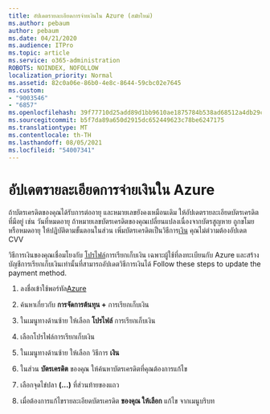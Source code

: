 ```yaml
---
title: อัปเดตรายละเอียดการจ่ายเงินใน Azure (สมัยใหม่)
ms.author: pebaum
author: pebaum
ms.date: 04/21/2020
ms.audience: ITPro
ms.topic: article
ms.service: o365-administration
ROBOTS: NOINDEX, NOFOLLOW
localization_priority: Normal
ms.assetid: 82c0a06e-86b0-4e8c-8644-59cbc02e7645
ms.custom:
- "9003546"
- "6857"
ms.openlocfilehash: 39f77710d25add89d1bb9610ae1875784b538ad68512a4db29c1388e53e0fd75
ms.sourcegitcommit: b5f7da89a650d2915dc652449623c78be6247175
ms.translationtype: MT
ms.contentlocale: th-TH
ms.lasthandoff: 08/05/2021
ms.locfileid: "54007341"
---
```

# <a name="update-payment-details-in-azure"></a>อัปเดตรายละเอียดการจ่ายเงินใน Azure

ถ้าบัตรเครดิตของคุณได้รับการต่ออายุ และหมายเลขยังคงเหมือนเดิม ให้อัปเดตรายละเอียดบัตรเครดิตที่มีอยู่ เช่น วันที่หมดอายุ ถ้าหมายเลขบัตรเครดิตของคุณเปลี่ยนแปลงเนื่องจากบัตรสูญหาย ถูกขโมย หรือหมดอายุ ให้ปฏิบัติตามขั้นตอนในส่วน เพิ่มบัตรเครดิตเป็นวิธีการ[เงิน](https://docs.microsoft.com/azure/cost-management-billing/manage/change-credit-card?WT.mc_id=Portal-Microsoft_Azure_Support#addcard) คุณไม่ต่วามต้องอัปเดต CVV

วิธีการเงินของคุณเชื่อมโยงกับ [โปรไฟล์](https://docs.microsoft.com/azure/billing/billing-how-to-change-credit-card?WT.mc_id=Portal-Microsoft_Azure_Support#change-payment-method-for-a-billing-profile)การเรียกเก็บเงิน เฉพาะผู้ใช้ที่ลงทะเบียนกับ Azure และสร้างบัญชีการเรียกเก็บเงินเท่านั้นที่สามารถอัปเดตวิธีการเงินได้ Follow these steps to update the payment method.

1. ลงชื่อเข้าใช้พอร์ทัล[Azure](https://portal.azure.com/)

2. ค้นหาเกี่ยวกับ **การจัดการต้นทุน +** การเรียกเก็บเงิน

3. ในเมนูทางด้านซ้าย ให้เลือก **โปรไฟล์** การเรียกเก็บเงิน

4. เลือกโปรไฟล์การเรียกเก็บเงิน

5. ในเมนูทางด้านซ้าย ให้เลือก วิธีการ **เงิน**

6. ในส่วน **บัตรเครดิต** ของคุณ ให้ค้นหาบัตรเครดิตที่คุณต้องการแก้ไข
7. เลือกจุดไข่ปลา **(...)** ที่ส่วนท้ายของแถว

8. เมื่อต้องการแก้ไขรายละเอียดบัตรเครดิต  **ของคุณ ให้เลือก**  แก้ไข จากเมนูบริบท
